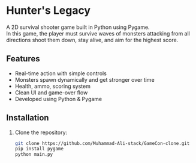 # Hunter's Legacy

A 2D survival shooter game built in Python using Pygame.  
In this game, the player must survive waves of monsters attacking from all directions shoot them down, stay alive, and aim for the highest score.

## Features
- Real-time action with simple controls  
- Monsters spawn dynamically and get stronger over time  
- Health, ammo, scoring system  
- Clean UI and game-over flow  
- Developed using Python & Pygame  

## Installation
1. Clone the repository:
   ```bash
   git clone https://github.com/Muhammad-Ali-stack/GameCon-clone.git
   pip install pygame
   python main.py
